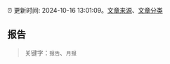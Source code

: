 :alarm_clock: 更新时间: 2024-10-16 13:01:09。[文章来源](/README.md)、[文章分类](/TAGS.md)

## 报告


> 关键字：`报告`、`月报`




